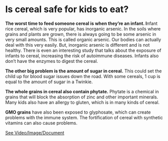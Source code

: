 # Is cereal safe for kids to eat?

**The worst time to feed someone cereal is when they’re an infant. I**nfant rice cereal, which is very popular, has inorganic arsenic. In the soils where grains and plants are grown, there is always going to be some arsenic in very small amounts. This is called organic arsenic. Our bodies can actually deal with this very easily. But, inorganic arsenic is different and is not healthy. There is even an interesting study that talks about the exposure of infants to cereal, increasing the risk of autoimmune diseases. Infants also don’t have the enzymes to digest the cereal.

**The other big problem is the amount of sugar in cereal.** This could set the child up for blood sugar issues down the road. With some cereals, 1 cup is equal to the amount of sugar in a Twinkie.

**The whole grains in cereal also contain phytate.** Phytate is a chemical in grains that will block the absorption of zinc and other important minerals. Many kids also have an allergy to gluten, which is in many kinds of cereal.

**GMO grains** have also been exposed to glyphosate, which can create problems with the immune system. The fortification of cereal with synthetic vitamins can also cause problems.

 [See Video/Image/Document](https://hls-player.drberg.com/asset?path=migrated-assets/get-your-kids-and-babies-off-cereal)